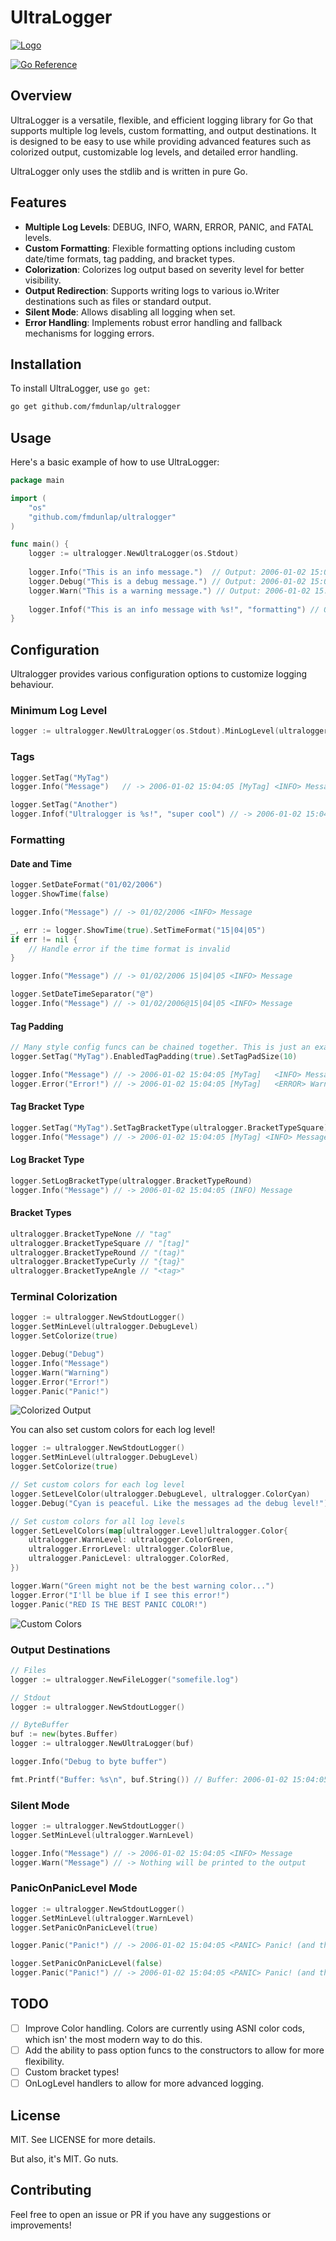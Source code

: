 # UltraLogger

[![Logo](/git/logo.png)](https://github.com/fmdunlap/ultralogger)

[![Go Reference](https://pkg.go.dev/badge/github.com/fmdunlap/go-ultralogger.svg)](https://pkg.go.dev/github.com/fmdunlap/go-ultralogger)

## Overview
UltraLogger is a versatile, flexible, and efficient logging library for Go that supports multiple log levels, custom
formatting, and output destinations. It is designed to be easy to use while providing advanced features such as
colorized output, customizable log levels, and detailed error handling.

UltraLogger only uses the stdlib and is written in pure Go.

## Features
- **Multiple Log Levels**: DEBUG, INFO, WARN, ERROR, PANIC, and FATAL levels.
- **Custom Formatting**: Flexible formatting options including custom date/time formats, tag padding, and bracket types.
- **Colorization**: Colorizes log output based on severity level for better visibility.
- **Output Redirection**: Supports writing logs to various io.Writer destinations such as files or standard output.
- **Silent Mode**: Allows disabling all logging when set.
- **Error Handling**: Implements robust error handling and fallback mechanisms for logging errors.

## Installation
To install UltraLogger, use `go get`:
```sh
go get github.com/fmdunlap/ultralogger
```

## Usage
Here's a basic example of how to use UltraLogger:

```go
package main

import (
    "os"
    "github.com/fmdunlap/ultralogger"
)

func main() {
    logger := ultralogger.NewUltraLogger(os.Stdout)
    
    logger.Info("This is an info message.")  // Output: 2006-01-02 15:04:05 <INFO> This is an info message.
    logger.Debug("This is a debug message.") // Output: 2006-01-02 15:04:05 <DEBUG> This is a debug message.
    logger.Warn("This is a warning message.") // Output: 2006-01-02 15:04:05 <WARN> This is a warning message.
    
    logger.Infof("This is an info message with %s!", "formatting") // Output: 2006-01-02 15:04:05 <INFO> This is an info message with formatting!
}
```

## Configuration

Ultralogger provides various configuration options to customize logging behaviour.

### Minimum Log Level

```go
logger := ultralogger.NewUltraLogger(os.Stdout).MinLogLevel(ultralogger.LogLevelDebug)
```

### Tags

```go
logger.SetTag("MyTag")
logger.Info("Message")   // -> 2006-01-02 15:04:05 [MyTag] <INFO> Message

logger.SetTag("Another")
logger.Infof("Ultralogger is %s!", "super cool") // -> 2006-01-02 15:04:05 [Another] <INFO> Ultralogger is super cool!
```

### Formatting

#### Date and Time

```go
logger.SetDateFormat("01/02/2006")
logger.ShowTime(false)

logger.Info("Message") // -> 01/02/2006 <INFO> Message

_, err := logger.ShowTime(true).SetTimeFormat("15|04|05")
if err != nil {
    // Handle error if the time format is invalid
}

logger.Info("Message") // -> 01/02/2006 15|04|05 <INFO> Message

logger.SetDateTimeSeparator("@")
logger.Info("Message") // -> 01/02/2006@15|04|05 <INFO> Message
```

#### Tag Padding
```go
// Many style config funcs can be chained together. This is just an example.
logger.SetTag("MyTag").EnabledTagPadding(true).SetTagPadSize(10)

logger.Info("Message") // -> 2006-01-02 15:04:05 [MyTag]   <INFO> Message
logger.Error("Error!") // -> 2006-01-02 15:04:05 [MyTag]   <ERROR> Warning!
```

#### Tag Bracket Type
```go
logger.SetTag("MyTag").SetTagBracketType(ultralogger.BracketTypeSquare)
logger.Info("Message") // -> 2006-01-02 15:04:05 [MyTag] <INFO> Message
```

#### Log Bracket Type
```go
logger.SetLogBracketType(ultralogger.BracketTypeRound)
logger.Info("Message") // -> 2006-01-02 15:04:05 (INFO) Message
```

#### Bracket Types

```go
ultralogger.BracketTypeNone // "tag"
ultralogger.BracketTypeSquare // "[tag]"
ultralogger.BracketTypeRound // "(tag)"
ultralogger.BracketTypeCurly // "{tag}"
ultralogger.BracketTypeAngle // "<tag>"
```

### Terminal Colorization

```go
logger := ultralogger.NewStdoutLogger()
logger.SetMinLevel(ultralogger.DebugLevel)
logger.SetColorize(true)

logger.Debug("Debug")
logger.Info("Message")
logger.Warn("Warning")
logger.Error("Error!")
logger.Panic("Panic!")
```

![Colorized Output](/git/colorized.png)

You can also set custom colors for each log level!

```go
logger := ultralogger.NewStdoutLogger()
logger.SetMinLevel(ultralogger.DebugLevel)
logger.SetColorize(true)

// Set custom colors for each log level
logger.SetLevelColor(ultralogger.DebugLevel, ultralogger.ColorCyan)
logger.Debug("Cyan is peaceful. Like the messages ad the debug level!")

// Set custom colors for all log levels
logger.SetLevelColors(map[ultralogger.Level]ultralogger.Color{
    ultralogger.WarnLevel: ultralogger.ColorGreen,
    ultralogger.ErrorLevel: ultralogger.ColorBlue,
    ultralogger.PanicLevel: ultralogger.ColorRed,
})

logger.Warn("Green might not be the best warning color...")
logger.Error("I'll be blue if I see this error!")
logger.Panic("RED IS THE BEST PANIC COLOR!")
```

![Custom Colors](/git/custom_colors.png)

### Output Destinations

```go
// Files
logger := ultralogger.NewFileLogger("somefile.log")

// Stdout
logger := ultralogger.NewStdoutLogger()

// ByteBuffer
buf := new(bytes.Buffer)
logger := ultralogger.NewUltraLogger(buf)

logger.Info("Debug to byte buffer")

fmt.Printf("Buffer: %s\n", buf.String()) // Buffer: 2006-01-02 15:04:05 <INFO> Debug to byte buffer
```

### Silent Mode

```go
logger := ultralogger.NewStdoutLogger()
logger.SetMinLevel(ultralogger.WarnLevel)

logger.Info("Message") // -> 2006-01-02 15:04:05 <INFO> Message
logger.Warn("Message") // -> Nothing will be printed to the output
```

### PanicOnPanicLevel Mode

```go
logger := ultralogger.NewStdoutLogger()
logger.SetMinLevel(ultralogger.WarnLevel)
logger.SetPanicOnPanicLevel(true)

logger.Panic("Panic!") // -> 2006-01-02 15:04:05 <PANIC> Panic! (and then panics)

logger.SetPanicOnPanicLevel(false)
logger.Panic("Panic!") // -> 2006-01-02 15:04:05 <PANIC> Panic! (and then does not panic)
```

## TODO

- [ ] Improve Color handling. Colors are currently using ASNI color cods, which isn' the most modern way to do this.
- [ ] Add the ability to pass option funcs to the constructors to allow for more flexibility.
- [ ] Custom bracket types!
- [ ] OnLogLevel handlers to allow for more advanced logging.

## License

MIT. See LICENSE for more details.

But also, it's MIT. Go nuts.

## Contributing

Feel free to open an issue or PR if you have any suggestions or improvements!
